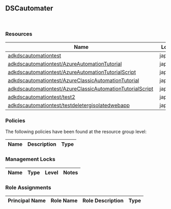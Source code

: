 
## DSCautomater 
 
### Resources


| Name | Location | Type |
| --- | --- | --- |
| [adkdscautomationtest](adkdscautomationtest--325013306.md)  | japaneast  | Microsoft.Automation/automationAccounts  |
| [adkdscautomationtest/AzureAutomationTutorial](adkdscautomationtest/AzureAutomationTutorial--158024642.md)  | japaneast  | Microsoft.Automation/automationAccounts/runbooks  |
| [adkdscautomationtest/AzureAutomationTutorialScript](adkdscautomationtest/AzureAutomationTutorialScript-1012726549.md)  | japaneast  | Microsoft.Automation/automationAccounts/runbooks  |
| [adkdscautomationtest/AzureClassicAutomationTutorial](adkdscautomationtest/AzureClassicAutomationTutorial--1002996566.md)  | japaneast  | Microsoft.Automation/automationAccounts/runbooks  |
| [adkdscautomationtest/AzureClassicAutomationTutorialScript](adkdscautomationtest/AzureClassicAutomationTutorialScript--696594182.md)  | japaneast  | Microsoft.Automation/automationAccounts/runbooks  |
| [adkdscautomationtest/test2](adkdscautomationtest/test2-646946234.md)  | japaneast  | Microsoft.Automation/automationAccounts/runbooks  |
| [adkdscautomationtest/testdeletergisolatedwebapp](adkdscautomationtest/testdeletergisolatedwebapp--1944033031.md)  | japaneast  | Microsoft.Automation/automationAccounts/runbooks  |

### Policies
The following policies have been found at the resource group level: 

| Name | Description | Type |
| --- | --- | --- |

### Management Locks


| Name | Type | Level | Notes |
| --- | --- | --- | --- |

### Role Assignments


| Principal Name | Role Name | Role Description | Type |
| --- | --- | --- | --- |
